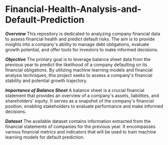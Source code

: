 # Financial-Health-Analysis-and-Default-Prediction

***Overview***
This repository is dedicated to analyzing company financial data to assess financial health and predict default risks. The aim is to provide insights into a company's ability to manage debt obligations, evaluate growth potential, and offer tools for investors to make informed decisions.

***Objective***
The primary goal is to leverage balance sheet data from the previous year to predict the likelihood of a company defaulting on its financial obligations. By utilizing machine learning models and financial analysis techniques, this project seeks to assess a company's financial stability and potential growth trajectory.

***Importance of Balance Sheet***
A balance sheet is a crucial financial statement that provides an overview of a company's assets, liabilities, and shareholders' equity. It serves as a snapshot of the company's financial position, enabling stakeholders to evaluate performance and make informed decisions.

***Dataset***
The available dataset contains information extracted from the financial statements of companies for the previous year. It encompasses various financial metrics and indicators that will be used to train machine learning models for default prediction.
